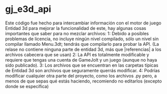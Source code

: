 # gj_e3d_api
Este código fue hecho para intercambiar información con el motor de juego Entidad 3d para mejorar la funcionalidad de este, hay algunas cosas importantes que saber para no mezclar archivos: 
1: Debido a posibles problemas de licencia, no incluye ningún nivel compilado, sólo un nivel sin compilar llamado Menu.3dt; tendrás que compilarlo para probar la API. (La relase no contiene ninguna parte de entidad 3d, más que |referencias| a los archivos cabecera que se usan)
2: La API es totalmente modificable y requiere que tengas una cuenta de GameJolt y un juego (aunque no haya sido publicado). 
3: Los archivos que se encuentran en las carpetas típicas de Entidad 3d son archivos que seguramente querrás modificar. 
4: Podrías modificar cualquier otra parte del proyecto, como los archivos .py pero, a menos de que sepas qué estás haciendo, recomiendo no editarlos (excepto donde se específica) 
